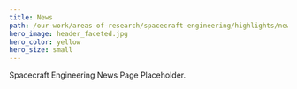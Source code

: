 ```yaml
---
title: News
path: /our-work/areas-of-research/spacecraft-engineering/highlights/news
hero_image: header_faceted.jpg
hero_color: yellow
hero_size: small
---
```

Spacecraft Engineering News Page Placeholder.